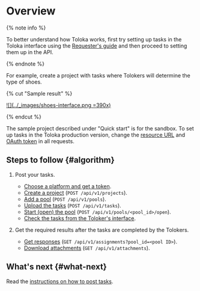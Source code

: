 # Overview

{% note info %}

To better understand how Toloka works, first try setting up tasks in the Toloka interface using the [Requester's guide](../../guide/concepts/main-steps.md) and then proceed to setting them up in the API.

{% endnote %}

For example, create a project with tasks where Tolokers will determine the type of shoes.

{% cut "Sample result" %}

[![](../_images/shoes-interface.png =390x)](../_images/shoes-interface.png)

{% endcut %}

The sample project described under "Quick start" is for the sandbox. To set up tasks in the Toloka production version, change the [resource URL](access.md#urls) and [OAuth token](access.md#token) in all requests.

## Steps to follow {#algorithm}

1. Post your tasks.

    - [Choose a platform and get a token](./qs-placement.md#start).
    - [Create a project](./qs-placement.md#project) (`POST /api/v1/projects`).
    - [Add a pool](./qs-placement.md#pool) (`POST /api/v1/pools`).
    - [Upload the tasks](./qs-placement.md#task) (`POST /api/v1/tasks`).
    - [Start (open) the pool](./qs-placement.md#pool-run) (`POST /api/v1/pools/<pool_id>/open`).
    - [Check the tasks from the Toloker's interface](./qs-placement.md#check).

1. Get the required results after the tasks are completed by the Tolokers.

    - [Get responses](qs-results.md) (`GET /api/v1/assignments?pool_id=<pool ID>`).
    - [Download attachments](get-attachment-list.md) (`GET /api/v1/attachments`).

## What's next {#what-next}

Read the [instructions on how to post tasks](./qs-placement.md).